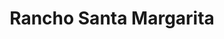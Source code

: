 ---
title: Rancho Santa Margarita
url: /rancho-santa-margarita/
latitude: 33.642
longitude: -117.595
---